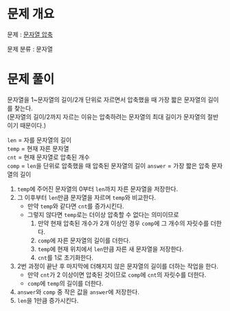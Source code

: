 # 문제 개요

문제 : [문자열 압축](https://school.programmers.co.kr/learn/courses/30/lessons/60057)

문제 분류 : 문자열

# 문제 풀이

문자열을 1~문자열의 길이/2개 단위로 자르면서 압축했을 때 가장 짧은 문자열의 길이를 찾는다.  
(문자열의 길이/2까지 자르는 이유는 압축하려는 문자열의 최대 길이가 문자열의 절반이기 때문이다.)

`len` = 자를 문자열의 길이  
`temp` = 현재 자른 문자열  
`cnt` = 현재 문자열로 압축된 개수  
`comp` = `len`을 단위로 압축했을 때 압축된 문자열의 길이
`answer` = 가장 짧은 압축 문자열의 길이

1. `temp`에 주어진 문자열의 0부터 `len`까지 자른 문자열을 저장한다.
2. 그 이후부터 `len`만큼 문자열을 자르며 `temp`와 비교한다.
   - 만약 `temp`와 같다면 `cnt`를 증가시킨다.
   - 그렇지 않다면 `temp`로는 더이상 압축할 수 없다는 의미이므로
     1. 만약 현재 압축된 개수가 2개 이상인 경우 `comp`에 그 개수의 자릿수를 더한다.
     2. `comp`에 자른 문자열의 길이를 더한다.
     3. `temp`에 현재 위치에서 `len`만큼 자른 새 문자열을 저장한다.
     4. `cnt`를 1로 초기화한다.
3. 2번 과정이 끝난 후 마지막에 더해지지 않은 문자열의 길이를 더하는 작업을 한다.
   - 만약 `cnt`가 2 이상이면 압축된 것이므로 `comp`에 `cnt`의 자릿수를 더한다.
   - `comp`에 `temp`의 길이를 더한다.
4. `answer`와 `comp` 중 작은 값을 `answer`에 저장한다.
5. `len`을 1만큼 증가시킨다.
